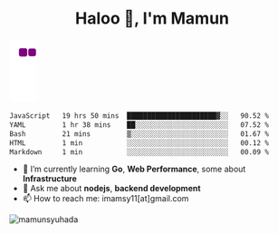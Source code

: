 <h1 align="center">Haloo 👋, I'm Mamun</h1>

![snake gif](https://github.com/mamunsyuhada/mamunsyuhada/blob/output/github-contribution-grid-snake.gif)

<!--START_SECTION:waka-->
```text
JavaScript   19 hrs 50 mins  ██████████████████████▓░░   90.52 % 
YAML         1 hr 38 mins    ██░░░░░░░░░░░░░░░░░░░░░░░   07.52 % 
Bash         21 mins         ▒░░░░░░░░░░░░░░░░░░░░░░░░   01.67 % 
HTML         1 min           ░░░░░░░░░░░░░░░░░░░░░░░░░   00.12 % 
Markdown     1 min           ░░░░░░░░░░░░░░░░░░░░░░░░░   00.09 % 
```
<!--END_SECTION:waka-->

- 🌱 I’m currently learning **Go**, **Web Performance**, some about **Infrastructure**
- 💬 Ask me about **nodejs**, **backend development**
- 📫 How to reach me: imamsy11[at]gmail.com

<p align="left"> <img src="https://komarev.com/ghpvc/?username=mamunsyuhada" alt="mamunsyuhada" /> </p>
